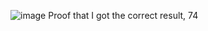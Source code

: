 ![image](https://github.com/usagi-meep/quiz-2/assets/175082850/ed0712b2-dd8d-45cf-a510-8853a2f6298c)
Proof that I got the correct result, 74
